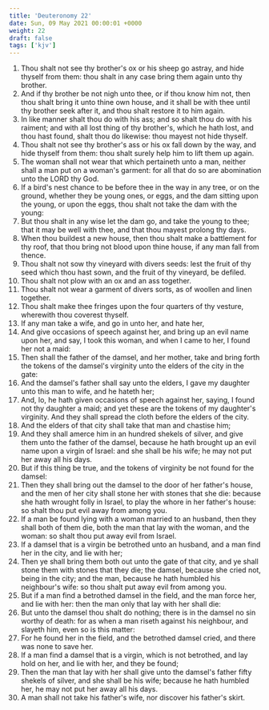 ```yaml
---
title: 'Deuteronomy 22'
date: Sun, 09 May 2021 00:00:01 +0000
weight: 22
draft: false
tags: ['kjv'] 
---
```


1. Thou shalt not see thy brother's ox or his sheep go astray, and hide thyself from them: thou shalt in any case bring them again unto thy brother.
2. And if thy brother be not nigh unto thee, or if thou know him not, then thou shalt bring it unto thine own house, and it shall be with thee until thy brother seek after it, and thou shalt restore it to him again.
3. In like manner shalt thou do with his ass; and so shalt thou do with his raiment; and with all lost thing of thy brother's, which he hath lost, and thou hast found, shalt thou do likewise: thou mayest not hide thyself.
4. Thou shalt not see thy brother's ass or his ox fall down by the way, and hide thyself from them: thou shalt surely help him to lift them up again.
5. The woman shall not wear that which pertaineth unto a man, neither shall a man put on a woman's garment: for all that do so are abomination unto the LORD thy God.
6. If a bird's nest chance to be before thee in the way in any tree, or on the ground, whether they be young ones, or eggs, and the dam sitting upon the young, or upon the eggs, thou shalt not take the dam with the young:
7. But thou shalt in any wise let the dam go, and take the young to thee; that it may be well with thee, and that thou mayest prolong thy days.
8. When thou buildest a new house, then thou shalt make a battlement for thy roof, that thou bring not blood upon thine house, if any man fall from thence.
9. Thou shalt not sow thy vineyard with divers seeds: lest the fruit of thy seed which thou hast sown, and the fruit of thy vineyard, be defiled.
10. Thou shalt not plow with an ox and an ass together.
11. Thou shalt not wear a garment of divers sorts, as of woollen and linen together.
12. Thou shalt make thee fringes upon the four quarters of thy vesture, wherewith thou coverest thyself.
13. If any man take a wife, and go in unto her, and hate her,
14. And give occasions of speech against her, and bring up an evil name upon her, and say, I took this woman, and when I came to her, I found her not a maid:
15. Then shall the father of the damsel, and her mother, take and bring forth the tokens of the damsel's virginity unto the elders of the city in the gate:
16. And the damsel's father shall say unto the elders, I gave my daughter unto this man to wife, and he hateth her;
17. And, lo, he hath given occasions of speech against her, saying, I found not thy daughter a maid; and yet these are the tokens of my daughter's virginity. And they shall spread the cloth before the elders of the city.
18. And the elders of that city shall take that man and chastise him;
19. And they shall amerce him in an hundred shekels of silver, and give them unto the father of the damsel, because he hath brought up an evil name upon a virgin of Israel: and she shall be his wife; he may not put her away all his days.
20. But if this thing be true, and the tokens of virginity be not found for the damsel:
21. Then they shall bring out the damsel to the door of her father's house, and the men of her city shall stone her with stones that she die: because she hath wrought folly in Israel, to play the whore in her father's house: so shalt thou put evil away from among you.
22. If a man be found lying with a woman married to an husband, then they shall both of them die, both the man that lay with the woman, and the woman: so shalt thou put away evil from Israel.
23. If a damsel that is a virgin be betrothed unto an husband, and a man find her in the city, and lie with her;
24. Then ye shall bring them both out unto the gate of that city, and ye shall stone them with stones that they die; the damsel, because she cried not, being in the city; and the man, because he hath humbled his neighbour's wife: so thou shalt put away evil from among you.
25. But if a man find a betrothed damsel in the field, and the man force her, and lie with her: then the man only that lay with her shall die:
26. But unto the damsel thou shalt do nothing; there is in the damsel no sin worthy of death: for as when a man riseth against his neighbour, and slayeth him, even so is this matter:
27. For he found her in the field, and the betrothed damsel cried, and there was none to save her.
28. If a man find a damsel that is a virgin, which is not betrothed, and lay hold on her, and lie with her, and they be found;
29. Then the man that lay with her shall give unto the damsel's father fifty shekels of silver, and she shall be his wife; because he hath humbled her, he may not put her away all his days.
30. A man shall not take his father's wife, nor discover his father's skirt.
